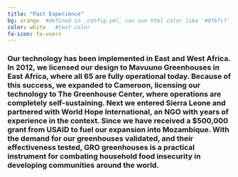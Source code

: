 ```yaml
---
title: "Past Experience"
bg: orange  #defined in _config.yml, can use html color like '#0fbfcf'
color: white   #text color
fa-icon: fa-users
---
```


### Our technology has been implemented in East and West Africa. In 2012, we licensed our design to Mavuuno Greenhouses in East Africa, where all 65 are fully operational today. Because of this success, we expanded to Cameroon, licensing our technology to The Greenhouse Center, where operations are completely self-sustaining. Next we entered Sierra Leone and partnered with World Hope International, an NGO with years of experience in the context. Since we have received a $500,000 grant from USAID to fuel our expansion into Mozambique.  With the demand for our greenhouses validated, and their effectiveness tested, GRO greenhouses is a practical instrument for combating household food insecurity in developing communities around the world.